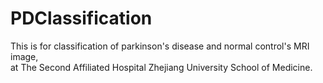 # PDClassification
This is for classification of parkinson's disease and normal control's MRI image,  
at The Second Affiliated Hospital Zhejiang University School of Medicine. 
